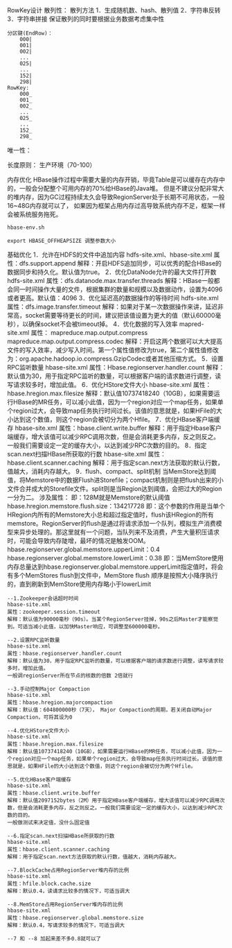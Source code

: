  RowKey设计
 散列性：
    散列方法
        1．生成随机数、hash、散列值
        2．字符串反转
        3．字符串拼接
    保证散列的同时要根据业务数据考虑集中性

    分区键(EndRow)：
        000|
        001|
        002|
        ...
        025|
        ...
        152|
        298|
    RowKey:
        000_
        001_
        002_
        ...
        025_
        ...
        152_
        298_

 唯一性：

 长度原则：
    生产环境（70-100）

内存优化
    HBase操作过程中需要大量的内存开销，毕竟Table是可以缓存在内存中的，一般会分配整个可用内存的70%给HBase的Java堆。
    但是不建议分配非常大的堆内存，因为GC过程持续太久会导致RegionServer处于长期不可用状态，一般16~48G内存就可以了，
    如果因为框架占用内存过高导致系统内存不足，框架一样会被系统服务拖死。

```shell
hbase-env.sh

export HBASE_OFFHEAPSIZE 调整参数大小
```

 基础优化
    1．允许在HDFS的文件中追加内容
        hdfs-site.xml、hbase-site.xml
        属性：dfs.support.append
        解释：开启HDFS追加同步，可以优秀的配合HBase的数据同步和持久化。默认值为true。
    2．优化DataNode允许的最大文件打开数
        hdfs-site.xml
        属性：dfs.datanode.max.transfer.threads
        解释：HBase一般都会同一时间操作大量的文件，根据集群的数量和规模以及数据动作，设置为4096或者更高。默认值：4096
    3．优化延迟高的数据操作的等待时间
        hdfs-site.xml
        属性：dfs.image.transfer.timeout
        解释：如果对于某一次数据操作来讲，延迟非常高，socket需要等待更长的时间，建议把该值设置为更大的值（默认60000毫秒），以确保socket不会被timeout掉。
    4．优化数据的写入效率
        mapred-site.xml
        属性：
        mapreduce.map.output.compress
        mapreduce.map.output.compress.codec
        解释：开启这两个数据可以大大提高文件的写入效率，减少写入时间。第一个属性值修改为true，第二个属性值修改为：org.apache.hadoop.io.compress.GzipCodec或者其他压缩方式。
    5．设置RPC监听数量
        hbase-site.xml
        属性：Hbase.regionserver.handler.count
        解释：默认值为30，用于指定RPC监听的数量，可以根据客户端的请求数进行调整，读写请求较多时，增加此值。
    6．优化HStore文件大小
        hbase-site.xml
        属性：hbase.hregion.max.filesize
        解释：默认值10737418240（10GB），如果需要运行HBase的MR任务，可以减小此值，因为一个region对应一个map任务，如果单个region过大，会导致map任务执行时间过长。该值的意思就是，如果HFile的大小达到这个数值，则这个region会被切分为两个Hfile。
    7．优化HBase客户端缓存
        hbase-site.xml
        属性：hbase.client.write.buffer
        解释：用于指定Hbase客户端缓存，增大该值可以减少RPC调用次数，但是会消耗更多内存，反之则反之。一般我们需要设定一定的缓存大小，以达到减少RPC次数的目的。
    8．指定scan.next扫描HBase所获取的行数
        hbase-site.xml
        属性：hbase.client.scanner.caching
        解释：用于指定scan.next方法获取的默认行数，值越大，消耗内存越大。
    9．flush、compact、split机制
        当MemStore达到阈值，将Memstore中的数据Flush进Storefile；compact机制则是把flush出来的小文件合并成大的Storefile文件。split则是当Region达到阈值，会把过大的Region一分为二。
        涉及属性：
        即：128M就是Memstore的默认阈值
        hbase.hregion.memstore.flush.size：134217728
        即：这个参数的作用是当单个HRegion内所有的Memstore大小总和超过指定值时，flush该HRegion的所有memstore。RegionServer的flush是通过将请求添加一个队列，模拟生产消费模型来异步处理的。那这里就有一个问题，当队列来不及消费，产生大量积压请求时，可能会导致内存陡增，最坏的情况是触发OOM。
        hbase.regionserver.global.memstore.upperLimit：0.4
        hbase.regionserver.global.memstore.lowerLimit：0.38
        即：当MemStore使用内存总量达到hbase.regionserver.global.memstore.upperLimit指定值时，将会有多个MemStores flush到文件中，MemStore flush 顺序是按照大小降序执行的，直到刷新到MemStore使用内存略小于lowerLimit











```shell
--1.Zookeeper会话超时时间
hbase-site.xml
属性：zookeeper.session.timeout
解释：默认值为90000毫秒（90s）。当某个RegionServer挂掉，90s之后Master才能察觉到。可适当减小此值，以加快Master响应，可调整至600000毫秒。

--2.设置RPC监听数量
hbase-site.xml
属性：hbase.regionserver.handler.count
解释：默认值为30，用于指定RPC监听的数量，可以根据客户端的请求数进行调整，读写请求较多时，增加此值。
一般调regionServer所在节点的核数的倍数 2倍就行

--3.手动控制Major Compaction
hbase-site.xml
属性：hbase.hregion.majorcompaction
解释：默认值：604800000秒（7天）， Major Compaction的周期，若关闭自动Major Compaction，可将其设为0

--4.优化HStore文件大小
hbase-site.xml
属性：hbase.hregion.max.filesize
解释：默认值10737418240（10GB），如果需要运行HBase的MR任务，可以减小此值，因为一个region对应一个map任务，如果单个region过大，会导致map任务执行时间过长。该值的意思就是，如果HFile的大小达到这个数值，则这个region会被切分为两个Hfile。

--5.优化HBase客户端缓存
hbase-site.xml
属性：hbase.client.write.buffer
解释：默认值2097152bytes（2M）用于指定HBase客户端缓存，增大该值可以减少RPC调用次数，但是会消耗更多内存，反之则反之。一般我们需要设定一定的缓存大小，以达到减少RPC次数的目的。
一般做测试来决定值，没什么固定值

--6.指定scan.next扫描HBase所获取的行数
hbase-site.xml
属性：hbase.client.scanner.caching
解释：用于指定scan.next方法获取的默认行数，值越大，消耗内存越大。

--7.BlockCache占用RegionServer堆内存的比例
hbase-site.xml
属性：hfile.block.cache.size
解释：默认0.4，读请求比较多的情况下，可适当调大

--8.MemStore占用RegionServer堆内存的比例
hbase-site.xml
属性：hbase.regionserver.global.memstore.size
解释：默认0.4，写请求较多的情况下，可适当调大

--7 和 --8 加起来差不多0.8就可以了
```

